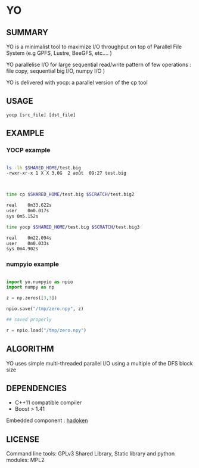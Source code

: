 # YO

## SUMMARY

YO is a minimalist tool to maximize I/O throughput on top of Parallel File System (e.g GPFS, Lustre, BeeGFS, etc.... )

YO parallelise I/O for large sequential read/write pattern of few operations : file copy, sequential big I/O, numpy I/O )

YO is delivered with yocp: a parallel version of the cp tool


## USAGE

	yocp [src_file] [dst_file] 


## EXAMPLE

### YOCP example 
```bash

ls -lh $SHARED_HOME/test.big
-rwxr-xr-x 1 X X 3,0G  2 août  09:27 test.big



time cp $SHARED_HOME/test.big $SCRATCH/test.big2

real	0m33.622s
user	0m0.017s
sys	0m5.152s

time yocp $SHARED_HOME/test.big $SCRATCH/test.big3

real	0m22.094s
user	0m0.033s
sys	0m4.902s


```

### numpyio example 


```python

import yo.numpyio as npio
import numpy as np

z = np.zeros([3,3])

npio.save("/tmp/zero.npy", z)

## saved properly

r = npio.load("/tmp/zero.npy")

```

## ALGORITHM

YO uses simple multi-threaded parallel I/O using a multiple of the DFS block size

## DEPENDENCIES

- C++11 compatible compiler
- Boost > 1.41

Embedded component : [hadoken](https://github.com/adevress/hadoken)


## LICENSE

Command line tools: GPLv3
Shared Library, Static library and python modules: MPL2

